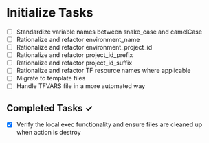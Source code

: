 # Initialize Tasks

*   [ ] Standardize variable names between snake_case and camelCase
*   [ ] Rationalize and refactor environment_name
*   [ ] Rationalize and refactor environment_project_id
*   [ ] Rationalize and refactor project_id_prefix
*   [ ] Rationalize and refactor project_id_suffix
*   [ ] Rationalize and refactor TF resource names where applicable
*   [ ] Migrate to template files
*   [ ] Handle TFVARS file in a more automated way

## Completed Tasks ✓

*   [x] Verify the local exec functionality and ensure files are cleaned up  
    when action is destroy
